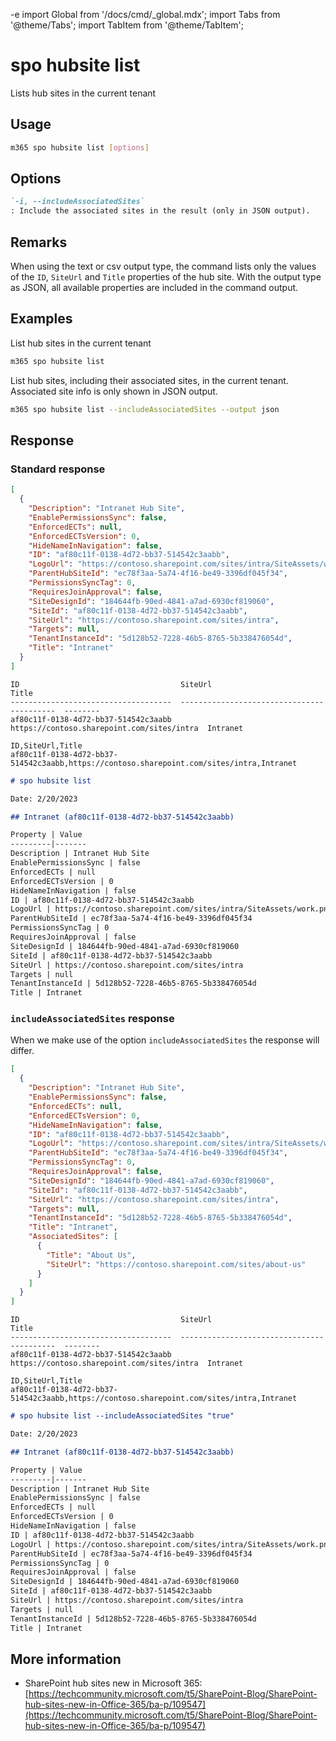 -e <!-- DISCLAIMER: All secrets, passwords, and sensitive values in this document are examples only and not real credentials. -->
import Global from '/docs/cmd/_global.mdx';
import Tabs from '@theme/Tabs';
import TabItem from '@theme/TabItem';

# spo hubsite list

Lists hub sites in the current tenant

## Usage

```sh
m365 spo hubsite list [options]
```

## Options

```md definition-list
`-i, --includeAssociatedSites`
: Include the associated sites in the result (only in JSON output).
```

<Global />

## Remarks

When using the text or csv output type, the command lists only the values of the `ID`, `SiteUrl` and `Title` properties of the hub site. With the output type as JSON, all available properties are included in the command output.

## Examples

List hub sites in the current tenant

```sh
m365 spo hubsite list
```

List hub sites, including their associated sites, in the current tenant. Associated site info is only shown in JSON output.

```sh
m365 spo hubsite list --includeAssociatedSites --output json
```

## Response

### Standard response

<Tabs>
  <TabItem value="JSON">

  ```json
  [
    {
      "Description": "Intranet Hub Site",
      "EnablePermissionsSync": false,
      "EnforcedECTs": null,
      "EnforcedECTsVersion": 0,
      "HideNameInNavigation": false,
      "ID": "af80c11f-0138-4d72-bb37-514542c3aabb",
      "LogoUrl": "https://contoso.sharepoint.com/sites/intra/SiteAssets/work.png",
      "ParentHubSiteId": "ec78f3aa-5a74-4f16-be49-3396df045f34",
      "PermissionsSyncTag": 0,
      "RequiresJoinApproval": false,
      "SiteDesignId": "184644fb-90ed-4841-a7ad-6930cf819060",
      "SiteId": "af80c11f-0138-4d72-bb37-514542c3aabb",
      "SiteUrl": "https://contoso.sharepoint.com/sites/intra",
      "Targets": null,
      "TenantInstanceId": "5d128b52-7228-46b5-8765-5b338476054d",
      "Title": "Intranet"
    }
  ]
  ```

  </TabItem>
  <TabItem value="Text">

  ```text
  ID                                    SiteUrl                                     Title
  ------------------------------------  ------------------------------------------  --------
  af80c11f-0138-4d72-bb37-514542c3aabb  https://contoso.sharepoint.com/sites/intra  Intranet
  ```

  </TabItem>
  <TabItem value="CSV">

  ```csv
  ID,SiteUrl,Title
  af80c11f-0138-4d72-bb37-514542c3aabb,https://contoso.sharepoint.com/sites/intra,Intranet
  ```

  </TabItem>
  <TabItem value="Markdown">

  ```md
  # spo hubsite list

  Date: 2/20/2023

  ## Intranet (af80c11f-0138-4d72-bb37-514542c3aabb)

  Property | Value
  ---------|-------
  Description | Intranet Hub Site
  EnablePermissionsSync | false
  EnforcedECTs | null
  EnforcedECTsVersion | 0
  HideNameInNavigation | false
  ID | af80c11f-0138-4d72-bb37-514542c3aabb
  LogoUrl | https://contoso.sharepoint.com/sites/intra/SiteAssets/work.png
  ParentHubSiteId | ec78f3aa-5a74-4f16-be49-3396df045f34
  PermissionsSyncTag | 0
  RequiresJoinApproval | false
  SiteDesignId | 184644fb-90ed-4841-a7ad-6930cf819060
  SiteId | af80c11f-0138-4d72-bb37-514542c3aabb
  SiteUrl | https://contoso.sharepoint.com/sites/intra
  Targets | null
  TenantInstanceId | 5d128b52-7228-46b5-8765-5b338476054d
  Title | Intranet
  ```

  </TabItem>
</Tabs>

### `includeAssociatedSites` response

When we make use of the option `includeAssociatedSites` the response will differ. 

<Tabs>
  <TabItem value="JSON">

  ```json
  [
    {
      "Description": "Intranet Hub Site",
      "EnablePermissionsSync": false,
      "EnforcedECTs": null,
      "EnforcedECTsVersion": 0,
      "HideNameInNavigation": false,
      "ID": "af80c11f-0138-4d72-bb37-514542c3aabb",
      "LogoUrl": "https://contoso.sharepoint.com/sites/intra/SiteAssets/work.png",
      "ParentHubSiteId": "ec78f3aa-5a74-4f16-be49-3396df045f34",
      "PermissionsSyncTag": 0,
      "RequiresJoinApproval": false,
      "SiteDesignId": "184644fb-90ed-4841-a7ad-6930cf819060",
      "SiteId": "af80c11f-0138-4d72-bb37-514542c3aabb",
      "SiteUrl": "https://contoso.sharepoint.com/sites/intra",
      "Targets": null,
      "TenantInstanceId": "5d128b52-7228-46b5-8765-5b338476054d",
      "Title": "Intranet",
      "AssociatedSites": [
        {
          "Title": "About Us",
          "SiteUrl": "https://contoso.sharepoint.com/sites/about-us"
        }
      ]
    }
  ]
  ```

  </TabItem>
  <TabItem value="Text">

  ```text
  ID                                    SiteUrl                                     Title
  ------------------------------------  ------------------------------------------  --------
  af80c11f-0138-4d72-bb37-514542c3aabb  https://contoso.sharepoint.com/sites/intra  Intranet
  ```

  </TabItem>
  <TabItem value="CSV">

  ```csv
  ID,SiteUrl,Title
  af80c11f-0138-4d72-bb37-514542c3aabb,https://contoso.sharepoint.com/sites/intra,Intranet
  ```

  </TabItem>
  <TabItem value="Markdown">

  ```md
  # spo hubsite list --includeAssociatedSites "true"

  Date: 2/20/2023

  ## Intranet (af80c11f-0138-4d72-bb37-514542c3aabb)

  Property | Value
  ---------|-------
  Description | Intranet Hub Site
  EnablePermissionsSync | false
  EnforcedECTs | null
  EnforcedECTsVersion | 0
  HideNameInNavigation | false
  ID | af80c11f-0138-4d72-bb37-514542c3aabb
  LogoUrl | https://contoso.sharepoint.com/sites/intra/SiteAssets/work.png
  ParentHubSiteId | ec78f3aa-5a74-4f16-be49-3396df045f34
  PermissionsSyncTag | 0
  RequiresJoinApproval | false
  SiteDesignId | 184644fb-90ed-4841-a7ad-6930cf819060
  SiteId | af80c11f-0138-4d72-bb37-514542c3aabb
  SiteUrl | https://contoso.sharepoint.com/sites/intra
  Targets | null
  TenantInstanceId | 5d128b52-7228-46b5-8765-5b338476054d
  Title | Intranet
  ```

  </TabItem>
</Tabs>

## More information

- SharePoint hub sites new in Microsoft 365: [https://techcommunity.microsoft.com/t5/SharePoint-Blog/SharePoint-hub-sites-new-in-Office-365/ba-p/109547](https://techcommunity.microsoft.com/t5/SharePoint-Blog/SharePoint-hub-sites-new-in-Office-365/ba-p/109547)
